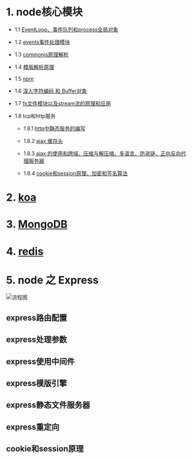 # 1. node核心模块
- 1.1 [EventLoop、事件队列和process全局对象](https://github.com/olifer655/node/blob/master/2.%20global/README.md)

- 1.2 [events事件处理模块](https://github.com/olifer655/node/blob/master/3.%20events/README.md)

- 1.3 [commonjs原理解析](https://github.com/olifer655/node/blob/master/4.%20commonjs/README.md)

- 1.4 [模版解析原理](https://github.com/olifer655/node/blob/master/5.%20template/README.md)

- 1.5 [npm](https://github.com/olifer655/node/blob/master/6.%20npm%20/README.md)

- 1.6 [深入字符编码 和 Buffer对象](https://github.com/olifer655/node/blob/master/7.%20buffer/README.md)

- 1.7 [fs文件模块以及stream流的原理和应用](https://github.com/olifer655/node/blob/master/8.%20fsstream/README.md)

- 1.8 tcp和http服务

   - 1.8.1 [ http中静态服务的编写](https://github.com/olifer655/node/blob/master/9.%20http/README.md)
    
   - 1.8.2 [ajax 缓存头](https://github.com/olifer655/node/tree/master/10.%20cache)
    
   - 1.8.3 [ajax 的使用和跨域、压缩与解压缩、多语言、防盗链、正向反向代理服务器](https://github.com/olifer655/node/blob/master/11.%20ajax/README.md)
    
   - 1.8.4 [cookie和session原理、加密和签名算法](https://github.com/olifer655/node/blob/master/12.%20session/README.md)

# 2. [koa](https://github.com/olifer655/node/blob/master/koa/README.md)

# 3. [MongoDB](https://github.com/olifer655/node/blob/master/MongoDB/README.md)

# 4. [redis](https://github.com/olifer655/node/blob/master/Redis/README.md)

# 5. node 之 Express
![流程图](http://chuantu.xyz/t6/721/1583204637x2890186046.png)


## express路由配置
## express处理参数
## express使用中间件
## express模版引擎
## express静态文件服务器
## express重定向
## cookie和session原理
